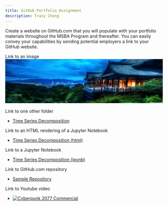 ```yaml
---
title: GitHub Portfolio Assignment
description: Tracy Cheng
---
```


Create a website on GitHub.com that you will populate with your portfolio materials throughout the MSBA Program and thereafter. You can easily convey your capabilities by sending potential employers a link to your GitHub website. 

Link to an image
![My Picture](/pics/Tracy1.jpg)

Link to one other folder
- [Time Series Decomposition](/timeseries/index.md)

Link to an HTML rendering of a Jupyter Notebook
- [Time Series Decomposition (html)](TimeSeriesDecomposition.html)

Link to a Jupyter Notebook
- [Time Series Decomposition (ipynb)](TimeSeriesDecomposition.ipynb)

Link to GitHub.com repository
- [Sample Repository](https://github.com/tracyccwm/sample)

Link to Youtube video
- [![Cyberpunk 2077 Commercial](https://img.youtube.com/vi/U8qJc6znzZc/0.jpg)](http://www.youtube.com/watch?v=U8qJc6znzZc)
